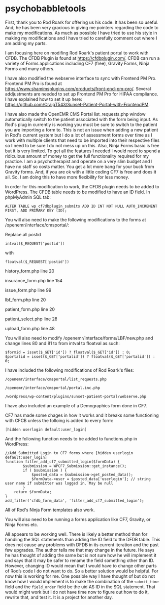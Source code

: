 # psychobabbletools
First, thank you to Rod Roark for offering us his code.  It has been so useful.  And, he has been very gracious in giving me pointers regarding the code to make my modifications.  As much as possible I have tried to use his style in making my modifications and I have tried to carefully comment out where I am adding my parts.

I am focusing here on modifing Rod Roark's patient portal to work with CFDB. The CFDB Plugin is found at https://cfdbplugin.com/. CFDB can run a variety of Forms applications including CF7 (free), Gravity Forms, Ninja Forms and many others.  

I have also modified the webserve interface to sync with Frontend PM Pro.  Frontend PM Pro is found at https://www.shamimsplugins.com/products/front-end-pm-pro/. Several addjustments are needed to set up Frontend PM Pro for HIPAA compliance.  I have explained how to set it up here: https://github.com/CraigT543/Sunset-Patient-Portal-with-FrontendPM.

I have also made the OpenEMR CMS Portal list_requests.php window automatically switch to the patient associated with the form being input. As Rod's plug in currently is working you must be sure to switch to the patient you are importing a form to.  This is not an issue when adding a new patient in Rod's current system but I do a lot of assessment forms over time as I work with multiple clients that need to be imported into their respective files so I need to be sure I do not mess up on this.  Also, Ninja Forms basic is free but it is very limited.  To get all the features I needed I would need to spend a ridiculous amount of money to get the full functionality required for my practice.  I am a psychotherapist and operate on a very slim budget and I have no staff so costs matter.  You get a lot more bang for your buck from Gravity forms.  And, if you are ok with a little coding CF7 is free and does it all.  So, I am doing this to have more flexibility for less money.

In order for this modification to work, the CFDB plugin needs to be added to WordPress.  The CFDB table needs to be modified to have an ID field. In phpMyAdmin SQL tab:

    ALTER TABLE wp_cf7dbplugin_submits ADD ID INT NOT NULL AUTO_INCREMENT FIRST, ADD PRIMARY KEY (ID);
    
    
You will also need to make the following modifications to the forms at /openemr/interface/cmsportal/:

 Replace all postid 

	intval($_REQUEST['postid'])

 with 

	floatval($_REQUEST['postid'])

history_form.php line 20

insurance_form.php line 154

issue_form.php line 99

lbf_form.php line 20

patient_form.php line 20

patient_select.php line 28

upload_form.php line 48

You will also need to modify /openemr/interface/forms/LBF/new.php and change lines 80 and 81 to from intval to floatval as such:

    $formid = isset($_GET['id']) ? floatval($_GET['id']) : 0;
    $portalid = isset($_GET['portalid']) ? floatval($_GET['portalid']) : 0;


I have included the following modifications of Rod Roark's files:

    /openemr/interface/cmsportal/list_requests.php

    /openemr/interface/cmsportal/portal.inc.php

    /wordpress/wp-content/plugins/sunset-patient-portal/webserve.php

I have also included an example of a Demographics form done in CF7.  

CF7 has made some chages in how it works and it breaks some functioning with CFCB unless the folloing is added to every form:

    [hidden userlogin default:user_login]
	
And the following function needs to be added to functions.php in WordPress:

	//Add Submitted Login to CF7 forms where [hidden userlogin default:user_login]
	function filter_add_cf7_submitted_login($formData) {
			$submission = WPCF7_Submission::get_instance();
			if ( $submission ) {
				$posted_data = $submission->get_posted_data();
				$formData->user = $posted_data['userlogin']; // string user name if submitter was logged in. May be null
			}
		return $formData;
	}
	add_filter('cfdb_form_data', 'filter_add_cf7_submitted_login');		


All of Rod's Ninja Form templates also work.

You will also need to be running a forms application like CF7, Gravity, or Ninja Forms etc.

All appears to be working well. There is likely a better method than for handling the SQL statements than adding the ID field to the DFDB table. This does not cause any problems with DFDB in its current iteration and the past few upgrades.  The author tells me that may change in the future.  He says he has thought of adding the same but is not sure how he will implement it and says that it may be safer to rename the field something other than ID.  However, changing ID would mean that I would have to change other parts of Rod’s code I do not want to do.  So a better solution would be helpful.  For now this is working for me.  One possible way I have thought of but do not know how I would implement is to  make the combination of the `submit_time` field and the `field_order` field be the uid AS ID in the SQL statement.  That would might work but I do not have time now to figure out how to do it, rewrite that, and test it.  It is a project for another day.  

